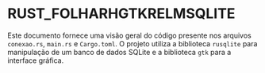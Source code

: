 # RUST_FOLHARHGTKRELMSQLITE
Este documento fornece uma visão geral do código presente nos arquivos `conexao.rs`, `main.rs` e `Cargo.toml`. O projeto utiliza a biblioteca `rusqlite` para manipulação de um banco de dados SQLite e a biblioteca `gtk` para a interface gráfica.
